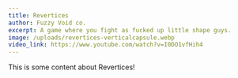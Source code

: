 ```yaml
---
title: Revertices
author: Fuzzy Void co.
excerpt: A game where you fight as fucked up little shape guys.
image: /uploads/revertices-verticalcapsule.webp
video_link: https://www.youtube.com/watch?v=I0DO1vfHih4
---
```

This is some content about Revertices!